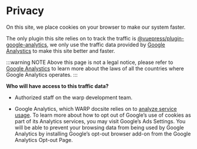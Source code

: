 # Privacy

On this site, we place cookies on your browser to make our system faster.

The only plugin this site relies on to track the traffic is [@vuepress/plugin-google-analytics](https://github.com/vuejs/vuepress/tree/master/packages/%40vuepress/plugin-google-analytics), we only use the traffic data provided by [Google Analystics](https://analytics.google.com/) to make this site better and faster.

:::warning NOTE
Above this page is not a legal notice, please refer to [Google Analystics](https://analytics.google.com/) to learn more about the laws of all the countries where Google Analytics operates.
:::

**Who will have access to this traffic data?**

- Authorized staff on the warp development team.

- Google Analytics, which WARP docsite relies on to [analyze service usage](https://www.google.com/analytics/terms/us.html). To learn more about how to opt out of Google’s use of cookies as part of its Analytics services, you may visit Google’s Ads Settings. You will be able to prevent your browsing data from being used by Google Analytics by installing Google’s opt-out browser add-on from the Google Analytics Opt-out Page.
